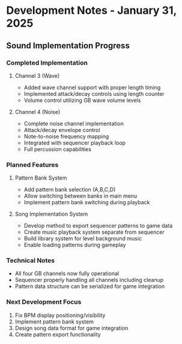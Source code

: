 # Development Notes - January 31, 2025

## Sound Implementation Progress

### Completed Implementation
1. Channel 3 (Wave)
   - Added wave channel support with proper length timing
   - Implemented attack/decay controls using length counter
   - Volume control utilizing GB wave volume levels

2. Channel 4 (Noise)
   - Complete noise channel implementation
   - Attack/decay envelope control
   - Note-to-noise frequency mapping
   - Integrated with sequencer playback loop
   - Full percussion capabilities

### Planned Features
1. Pattern Bank System
   - Add pattern bank selection (A,B,C,D)
   - Allow switching between banks in main menu
   - Implement pattern bank switching during playback

2. Song Implementation System
   - Develop method to export sequencer patterns to game data
   - Create music playback system separate from sequencer
   - Build library system for level background music
   - Enable loading patterns during gameplay

### Technical Notes
- All four GB channels now fully operational
- Sequencer properly handling all channels including cleanup
- Pattern data structure can be serialized for game integration

### Next Development Focus
1. Fix BPM display positioning/visibility
2. Implement pattern bank system
3. Design song data format for game integration
4. Create pattern export functionality